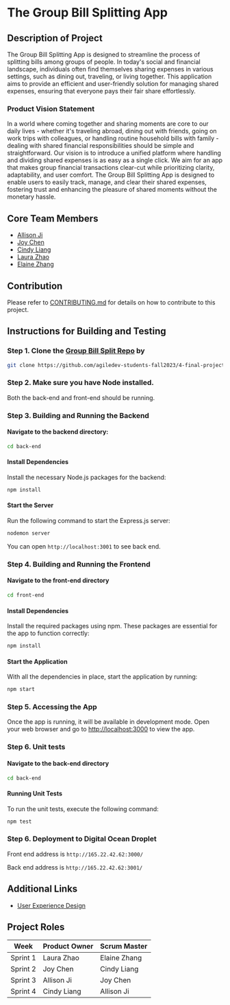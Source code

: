 # The Group Bill Splitting App

## Description of Project

The Group Bill Splitting App is designed to streamline the process of splitting bills among groups of people. In today's social and financial landscape, individuals often find themselves sharing expenses in various settings, such as dining out, traveling, or living together. This application aims to provide an efficient and user-friendly solution for managing shared expenses, ensuring that everyone pays their fair share effortlessly.

### Product Vision Statement

In a world where coming together and sharing moments are core to our daily lives - whether it's traveling abroad, dining out with friends, going on work trips with colleagues, or handling routine household bills with family - dealing with shared financial responsibilities should be simple and straightforward. Our vision is to introduce a unified platform where handling and dividing shared expenses is as easy as a single click. We aim for an app that makes group financial transactions clear-cut while prioritizing clarity, adaptability, and user comfort. The Group Bill Splitting App is designed to enable users to easily track, manage, and clear their shared expenses, fostering trust and enhancing the pleasure of shared moments without the monetary hassle.

## Core Team Members

- [Allison Ji](https://github.com/Allison67)
- [Joy Chen](https://github.com/joyc7)
- [Cindy Liang](https://github.com/cindyliang01)
- [Laura Zhao](https://github.com/HedwigO)
- [Elaine Zhang](https://github.com/elaineZhang67)

## Contribution

Please refer to [CONTRIBUTING.md](CONTRIBUTING.md) for details on how to contribute to this project.

## Instructions for Building and Testing

### Step 1. Clone the [Group Bill Split Repo](https://github.com/agiledev-students-fall2023/4-final-project-group-bill-splitting-app) by

```bash
git clone https://github.com/agiledev-students-fall2023/4-final-project-group-bill-splitting-app.git
```

### Step 2. Make sure you have Node installed.

Both the back-end and front-end should be running.

### Step 3. Building and Running the Backend

#### Navigate to the backend directory:

```bash
cd back-end
```

#### Install Dependencies

Install the necessary Node.js packages for the backend:

```bash
npm install
```

#### Start the Server

Run the following command to start the Express.js server:

```bash
nodemon server
```

You can open `http://localhost:3001` to see back end.<br>

### Step 4. Building and Running the Frontend

#### Navigate to the front-end directory

```bash
cd front-end
```

#### Install Dependencies

Install the required packages using npm. These packages are essential for the app to function correctly:

```bash
npm install
```

#### Start the Application

With all the dependencies in place, start the application by running:

```bash
npm start
```

### Step 5. Accessing the App

Once the app is running, it will be available in development mode. Open your web browser and go to [http://localhost:3000](http://localhost:3000) to view the app.

### Step 6. Unit tests

#### Navigate to the back-end directory

```bash
cd back-end
```

#### Running Unit Tests

To run the unit tests, execute the following command:

```bash
npm test
```

### Step 6. Deployment to Digital Ocean Droplet

Front end address is `http://165.22.42.62:3000/`

Back end address is `http://165.22.42.62:3001/`

## Additional Links

- [User Experience Design](UX-DESIGN.md)

## Project Roles

| Week     | Product Owner | Scrum Master |
| -------- | ------------- | ------------ |
| Sprint 1 | Laura Zhao    | Elaine Zhang |
| Sprint 2 | Joy Chen      | Cindy Liang  |
| Sprint 3 | Allison Ji    | Joy Chen     |
| Sprint 4 | Cindy Liang   | Allison Ji   |

